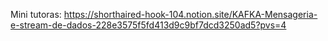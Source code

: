 Mini tutoras: https://shorthaired-hook-104.notion.site/KAFKA-Mensageria-e-stream-de-dados-228e3575f5fd413d9c9bf7dcd3250ad5?pvs=4